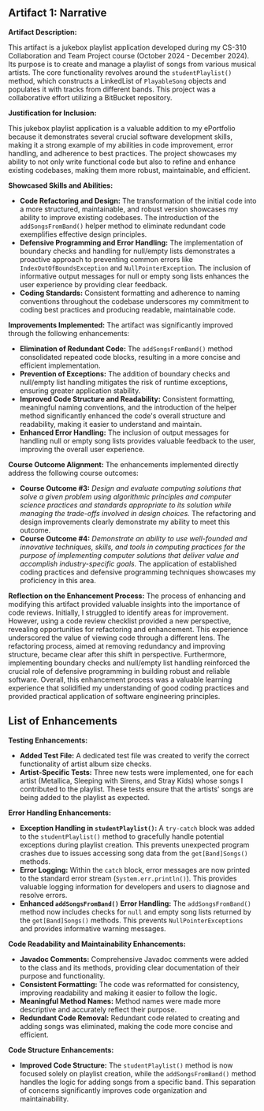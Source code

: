 ## Artifact 1: Narrative

**Artifact Description:**

This artifact is a jukebox playlist application developed during my CS-310 Collaboration and Team Project course (October 2024 -   December 2024).  Its purpose is to create and manage a playlist of songs from various musical artists. The core functionality revolves around the `studentPlaylist()` method, which constructs a LinkedList of `PlayableSong` objects and populates it with tracks from different bands. This project was a collaborative effort utilizing a BitBucket repository.

**Justification for Inclusion:**

This jukebox playlist application is a valuable addition to my ePortfolio because it demonstrates several crucial software development skills, making it a strong example of my abilities in code improvement, error handling, and adherence to best practices.  The project showcases my ability to not only write functional code but also to refine and enhance existing codebases, making them more robust, maintainable, and efficient.

**Showcased Skills and Abilities:**

*   **Code Refactoring and Design:** The transformation of the initial code into a more structured, maintainable, and robust version showcases my ability to improve existing codebases.  The introduction of the `addSongsFromBand()` helper method to eliminate redundant code exemplifies effective design principles.
*   **Defensive Programming and Error Handling:** The implementation of boundary checks and handling for null/empty lists demonstrates a proactive approach to preventing common errors like `IndexOutOfBoundsException` and `NullPointerException`.  The inclusion of informative output messages for null or empty song lists enhances the user experience by providing clear feedback.
*   **Coding Standards:** Consistent formatting and adherence to naming conventions throughout the codebase underscores my commitment to coding best practices and producing readable, maintainable code.

**Improvements Implemented:**
The artifact was significantly improved through the following enhancements:

*   **Elimination of Redundant Code:** The `addSongsFromBand()` method consolidated repeated code blocks, resulting in a more concise and efficient implementation.
*   **Prevention of Exceptions:** The addition of boundary checks and null/empty list handling mitigates the risk of runtime exceptions, ensuring greater application stability.
*   **Improved Code Structure and Readability:** Consistent formatting, meaningful naming conventions, and the introduction of the helper method significantly enhanced the code's overall structure and readability, making it easier to understand and maintain.
*   **Enhanced Error Handling:**  The inclusion of output messages for handling null or empty song lists provides valuable feedback to the user, improving the overall user experience.

**Course Outcome Alignment:**
The enhancements implemented directly address the following course outcomes:

*   **Course Outcome #3:** *Design and evaluate computing solutions that solve a given problem using algorithmic principles and computer science practices and standards appropriate to its solution while managing the trade-offs involved in design choices.* The refactoring and design improvements clearly demonstrate my ability to meet this outcome.
*   **Course Outcome #4:** *Demonstrate an ability to use well-founded and innovative techniques, skills, and tools in computing practices for the purpose of implementing computer solutions that deliver value and accomplish industry-specific goals.* The application of established coding practices and defensive programming techniques showcases my proficiency in this area.

**Reflection on the Enhancement Process:**
The process of enhancing and modifying this artifact provided valuable insights into the importance of code reviews.  Initially, I struggled to identify areas for improvement.  However, using a code review checklist provided a new perspective, revealing opportunities for refactoring and enhancement.  This experience underscored the value of viewing code through a different lens.  The refactoring process, aimed at removing redundancy and improving structure, became clear after this shift in perspective.  Furthermore, implementing boundary checks and null/empty list handling reinforced the crucial role of defensive programming in building robust and reliable software.  Overall, this enhancement process was a valuable learning experience that solidified my understanding of good coding practices and provided practical application of software engineering principles.

## List of Enhancements

**Testing Enhancements:**

*   **Added Test File:** A dedicated test file was created to verify the correct functionality of artist album size checks.
*   **Artist-Specific Tests:** Three new tests were implemented, one for each artist (Metallica, Sleeping with Sirens, and Stray Kids) whose songs I contributed to the playlist.  These tests ensure that the artists' songs are being added to the playlist as expected.

**Error Handling Enhancements:**

*   **Exception Handling in `studentPlaylist()`:**  A `try-catch` block was added to the `studentPlaylist()` method to gracefully handle potential exceptions during playlist creation.  This prevents unexpected program crashes due to issues accessing song data from the `get[Band]Songs()` methods.
*   **Error Logging:**  Within the `catch` block, error messages are now printed to the standard error stream (`System.err.println()`).  This provides valuable logging information for developers and users to diagnose and resolve errors.
*   **Enhanced `addSongsFromBand()` Error Handling:** The `addSongsFromBand()` method now includes checks for `null` and empty song lists returned by the `get[Band]Songs()` methods. This prevents `NullPointerExceptions` and provides informative warning messages.

**Code Readability and Maintainability Enhancements:**

*   **Javadoc Comments:**  Comprehensive Javadoc comments were added to the class and its methods, providing clear documentation of their purpose and functionality.
*   **Consistent Formatting:**  The code was reformatted for consistency, improving readability and making it easier to follow the logic.
*   **Meaningful Method Names:**  Method names were made more descriptive and accurately reflect their purpose.
*   **Redundant Code Removal:**  Redundant code related to creating and adding songs was eliminated, making the code more concise and efficient.

**Code Structure Enhancements:**

*   **Improved Code Structure:** The `studentPlaylist()` method is now focused solely on playlist creation, while the `addSongsFromBand()` method handles the logic for adding songs from a specific band. This separation of concerns significantly improves code organization and maintainability.
